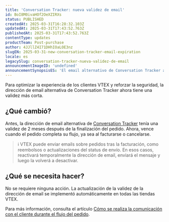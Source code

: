 ```yaml
---
title: 'Conversation Tracker: nueva validez de email'
id: BoI8M0ivaHOf2OeXZIRXs
status: PUBLISHED
createdAt: 2025-03-31T16:28:32.103Z
updatedAt: 2025-03-31T17:43:52.763Z
publishedAt: 2025-03-31T17:43:52.763Z
contentType: updates
productTeam: Post-purchase
author: 4JJllZ4I71DHhIOaLOE3nz
slugEN: 2025-03-31-new-conversation-tracker-email-expiration
locale: es
legacySlug: conversation-tracker-nueva-validez-de-email
announcementImageID: 'undefined'
announcementSynopsisES: 'El email alternativo de Conversation Tracker ahora vence cuando finaliza el flujo del pedido.'
---
```


Para optimizar la experiencia de los clientes VTEX y reforzar la seguridad, la dirección de email alternativa de Conversation Tracker ahora tiene una validez más corta.

## ¿Qué cambió?
Antes, la dirección de email alternativa de [Conversation Tracker](/es/tutorial/understanding-the-conversation-tracker--tutorials_195) tenía una validez de 2 meses después de la finalización del pedido. Ahora, vence cuando el pedido completa su flujo, ya sea al facturarse o cancelarse.

> ℹ️ VTEX puede enviar emails sobre pedidos tras la facturación, como reembolsos o actualizaciones del status de envío. En esos casos, reactivará temporalmente la dirección de email, enviará el mensaje y luego la volverá a desactivar.

## ¿Qué se necesita hacer?
No se requiere ninguna acción. La actualización de la validez de la dirección de email se implementó automáticamente en todas las tiendas VTEX.

Para más información, consulta el artículo [Cómo se realiza la comunicación con el cliente durante el flujo del pedido](https://help.vtex.com/es/tutorial/understanding-the-conversation-tracker--tutorials_195).

